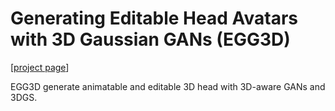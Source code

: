 # Generating Editable Head Avatars with 3D Gaussian GANs (EGG3D)

[[project page](https://liguohao96.github.io/EGG3D)]

EGG3D generate animatable and editable 3D head with 3D-aware GANs and 3DGS.
